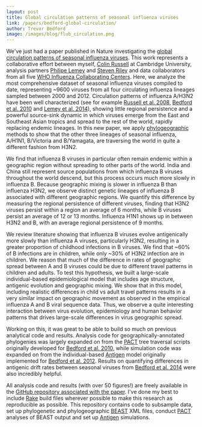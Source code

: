 ```yaml
---
layout: post
title: Global circulation patterns of seasonal influenza viruses
link: /papers/bedford-global-circulation/
author: Trevor Bedford
image: /images/blog/flub_circulation.png
---
```


We've just had a paper published in Nature investigating the [global circulation patterns of seasonal influenza viruses](/papers/bedford-global-circulation/). This work represents a collaborative effort between myself, [Colin Russell](http://www.vet.cam.ac.uk/directory/russell) at Cambridge University, analysis partners [Philipe Lemey](https://rega.kuleuven.be/cev/ecv/lab-members/PhilippeLemey.html) and [Steven Riley](http://www.imperial.ac.uk/people/s.riley) and data collaborators from all five [WHO Influenza Collaborating Centers](http://www.who.int/influenza/gisrs_laboratory/collaborating_centres/list/en/). Here, we analyze the most comprehensive dataset of seasonal influenza viruses compiled to date, representing ~9600 viruses from all four circulating influenza lineages sampled between 2000 and 2012. Circulation patterns of influenza A/H3N2 have been well characterized (see for example [Russell et al. 2008](http://www.sciencemag.org/content/320/5874/340.short), [Bedford et al. 2010](/papers/bedford-global-migration/) and [Lemey et al. 2014](/papers/lemey-air-travel/)), showing little regional persistence and a powerful source-sink dynamic in which viruses emerge from the East and Southeast Asian tropics and spread to the rest of the world, rapidly replacing endemic lineages. In this new paper, we apply [phylogeographic](http://en.wikipedia.org/wiki/Phylogeography) methods to show that the other three lineages of seasonal influenza, A/H1N1, B/Victoria and B/Yamagata, are traversing the world in quite a different fashion from H3N2.

We find that influenza B viruses in particular often remain endemic within a geographic region without spreading to other parts of the world. India and China still represent source populations from which influenza B viruses throughout the world descend, but this process occurs much more slowly in influenza B. Because geographic mixing is slower in influenza B than influenza H3N2, we observe  distinct genetic lineages of influenza B associated with different geographic regions. We quantify this difference by measuring the regional persistence of different viruses, finding that H3N2 viruses persist within a region an average of 6 months, while B viruses persist an average of 12 or 13 months. Influenza H1N1 shows up in between H3N2 and B, with an average regional persistence of 9 months.

We review literature showing that influenza B viruses evolve antigenically more slowly than influenza A viruses, particularly H3N2, resulting in a greater proportion of childhood infections in B viruses. We find that ~60% of B infections are in children, while only ~30% of H3N2 infection are in children. We reason that much of the difference in rates of geographic spread between A and B viruses could be due to different travel patterns in children and adults. To test this hypothesis, we built a large-scale individual-based epidemiological model that includes age structure, antigenic evolution and geographic mixing. We show that in this model, including realistic differences in child vs adult travel patterns results in a very similar impact on geographic movement as observed in the empirical influenza A and B viral sequence data. Thus, we observe a quite interesting interaction between virus evolution, epidemiology and human behavior patterns that drives large-scale differences in virus geographic spread.

Working on this, it was great to be able to build so much on previous analytical code and results. Analysis code for geographically-annotated phylogenies was largely expanded on from the [PACT](/projects/PACT/) tree traversal scripts originally developed for [Bedford et al. 2010](/papers/bedford-global-migration/), while simulation code was expanded on from the individual-based [Antigen](/projects/antigen/) model originally implemented for [Bedford et al. 2012](/papers/bedford-canalization/). Results on quantifying differences in antigenic drift rates between seasonal viruses from [Bedford et al. 2014](/papers/bedford-flux/) were also incredibly helpful.

All analysis code and results (with over 50 figures!) are freely available in the [GitHub repository associated with the paper](http://github.com/blab/global-migration). I've done my best to include [Rake](http://github.com/ruby/rake) build files wherever possible to make this research as reproducible as possible. This repository contains code to subsample data, set up phylogenetic and phylogeographic [BEAST](http://beast.bio.ed.ac.uk/) XML files, conduct [PACT](/projects/PACT/) analyses of BEAST output and set up [Antigen](/projects/antigen/) simulations.
